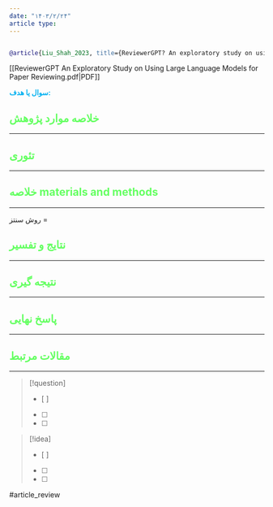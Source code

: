```yaml
---
date: "۱۴۰۳/۲/۲۴"
article type:
---
```


```bibtex

@article{Liu_Shah_2023, title={ReviewerGPT? An exploratory study on using large language models for paper reviewing}, url={https://www.semanticscholar.org/paper/ReviewerGPT-An-Exploratory-Study-on-Using-Large-for-Liu-Shah/62729cff7dda7614f648a84e8967076d8878a5ff}, author={Liu, Ryan and Shah, Nihar B.}, year={2023} }


```

[[ReviewerGPT An Exploratory Study on Using Large Language Models for Paper Reviewing.pdf|PDF]]

**<span style="color:#00b0f0">سوال یا هدف:</span>**



## <span style="color:#64ff61">خلاصه موارد پژوهش</span>
---

## <span style="color:#64ff61">تئوری</span>
---



## <span style="color:#64ff61">خلاصه materials and methods</span>
---

روش سنتز = 



## <span style="color:#64ff61"> نتایج و تفسیر</span>
---



## <span style="color:#64ff61">نتیجه گیری</span>
---



## <span style="color:#64ff61">پاسخ نهایی</span>
---




## <span style="color:#64ff61">مقالات مرتبط</span>
---





> [!question] 
>- [ ] 
>- [ ]  
>- [ ] 


> [!idea] 
> - [ ] 
>- [ ] 
>- [ ] 



#article_review
